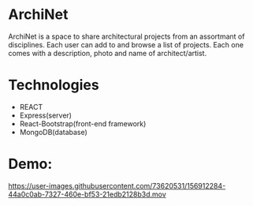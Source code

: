# ArchiNet

ArchiNet is a space to share architectural projects from an assortmant of disciplines. Each user can add to and browse a list of projects. Each one comes
with a description, photo and name of architect/artist.

# Technologies
- REACT
- Express(server)
- React-Bootstrap(front-end framework)
- MongoDB(database)

# Demo:
https://user-images.githubusercontent.com/73620531/156912284-44a0c0ab-7327-460e-bf53-21edb2128b3d.mov

